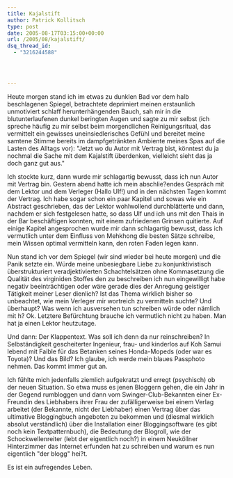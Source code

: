 ```yaml
---
title: Kajalstift
author: Patrick Kollitsch
type: post
date: 2005-08-17T03:15:00+00:00
url: /2005/08/kajalstift/
dsq_thread_id:
  - "3216244588"




---
```

Heute morgen stand ich im etwas zu dunklen Bad vor dem halb beschlagenen Spiegel, betrachtete deprimiert meinen erstaunlich unmotiviert schlaff herunterhängenden Bauch, sah mir in die blutunterlaufenen dunkel beringten Augen und sagte zu mir selbst (ich spreche häufig zu mir selbst beim morgendlichen Reinigungsritual, das vermittelt ein gewisses uneinsiedlerisches Gefühl und bereitet meine samtene Stimme bereits im dampfgetränkten Ambiente meines Spas auf die Lasten des Alltags vor): "Jetzt wo du Autor mit Vertrag bist, könntest du ja nochmal die Sache mit dem Kajalstift überdenken, vielleicht sieht das ja doch ganz gut aus."

Ich stockte kurz, dann wurde mir schlagartig bewusst, dass ich nun Autor mit Vertrag bin. Gestern abend hatte ich mein abschlie?endes Gespräch mit dem Lektor und dem Verleger (Hallo Ulf!) und in den nächsten Tagen kommt der Vertrag. Ich habe sogar schon ein paar Kapitel und sowas wie ein Abstract geschrieben, das der Lektor wohlwollend durchblätterte und dann, nachdem er sich festgelesen hatte, so dass Ulf und ich uns mit den Thais in der Bar beschäftigen konnten, mit einem zufriedenen Grinsen quitierte. Auf einige Kapitel angesprochen wurde mir dann schlagartig bewusst, dass ich vermutlich unter dem Einfluss von Mehkhong die besten Sätze schreibe, mein Wissen optimal vermitteln kann, den roten Faden legen kann.

Nun stand ich vor dem Spiegel (wir sind wieder bei heute morgen) und die Panik setzte ein. Würde meine unbesiegbare Liebe zu konjunktivistisch überstrukturiert veradjektivierten Schachtelsätzen ohne Kommasetzung die Qualität des virginiden Stoffes den zu beschreiben ich nun eingewilligt habe negativ beeinträchtigen oder wäre gerade dies der Anregung geistiger Tätigkeit meiner Leser dienlich? Ist das Thema wirklich bisher so unbeachtet, wie mein Verleger mir wortreich zu vermitteln suchte? Und überhaupt? Was wenn ich ausversehen tun schreiben würde oder nämlich mit h? Ok. Letztere Befürchtung brauche ich vermutlich nicht zu haben. Man hat ja einen Lektor heutzutage.

Und dann: Der Klappentext. Was soll ich denn da nur reinschreiben? In Selbständigkeit gescheiterter Ingenieur, frau- und kinderlos auf Koh Samui lebend mit Faible für das Betanken seines Honda-Mopeds (oder war es Toyota)? Und das Bild? Ich glaube, ich werde mein blaues Passphoto nehmen. Das kommt immer gut an.

Ich fühlte mich jedenfalls ziemlich aufgekratzt und erregt (psychisch) ob der neuen Situation. So etwa muss es jenen Bloggern gehen, die ein Jahr in der Gegend rumbloggen und dann vom Swinger-Club-Bekannten einer Ex-Freundin des Liebhabers ihrer Frau der zufälligerweise bei einem Verlag arbeitet (der Bekannte, nicht der Liebhaber) einen Vertrag über das ultimative Bloggingbuch angeboten zu bekommen und (diesmal wirklich absolut verständlich) über die Installation einer Bloggingsoftware (es gibt noch kein Textpatternbuch), die Bedeutung der Blogroll, wie der Schockwellenreiter (lebt der eigentlich noch?) in einem Neuköllner Hinterzimmer das Internet erfunden hat zu schreiben und warum es nun eigentlich "der blogg" hei?t.

Es ist ein aufregendes Leben.